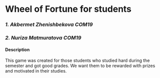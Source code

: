 # Wheel of Fortune for students

### *1. Akbermet Zhenishbekova COM19*
### *2. Nuriza Matmuratova COM19*

#### Description
This game was created for those students who studied hard during the semester and got good grades.
We want them to be rewarded with prizes and motivated in their studies.
